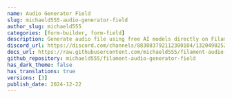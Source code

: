 ```yaml
---
name: Audio Generator Field
slug: michaeld555-audio-generator-field
author_slug: michaeld555
categories: [form-builder, form-field]
description: Generate audio file using free AI models directly on Filament Panel
discord_url: https://discord.com/channels/883083792112300104/1320490252426805268
docs_url: https://raw.githubusercontent.com/michaeld555/filament-audio-generator-field/refs/heads/master/README.md
github_repository: michaeld555/filament-audio-generator-field
has_dark_theme: false
has_translations: true
versions: [3]
publish_date: 2024-12-22
---
```


